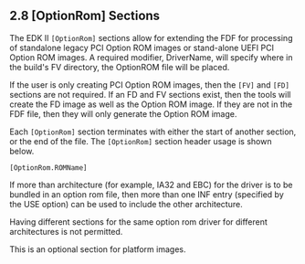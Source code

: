 <!--- @file
  2.9 [OptionRom] Sections

  Copyright (c) 2006-2019, Intel Corporation. All rights reserved.<BR>

  Redistribution and use in source (original document form) and 'compiled'
  forms (converted to PDF, epub, HTML and other formats) with or without
  modification, are permitted provided that the following conditions are met:

  1) Redistributions of source code (original document form) must retain the
     above copyright notice, this list of conditions and the following
     disclaimer as the first lines of this file unmodified.

  2) Redistributions in compiled form (transformed to other DTDs, converted to
     PDF, epub, HTML and other formats) must reproduce the above copyright
     notice, this list of conditions and the following disclaimer in the
     documentation and/or other materials provided with the distribution.

  THIS DOCUMENTATION IS PROVIDED BY TIANOCORE PROJECT "AS IS" AND ANY EXPRESS OR
  IMPLIED WARRANTIES, INCLUDING, BUT NOT LIMITED TO, THE IMPLIED WARRANTIES OF
  MERCHANTABILITY AND FITNESS FOR A PARTICULAR PURPOSE ARE DISCLAIMED. IN NO
  EVENT SHALL TIANOCORE PROJECT  BE LIABLE FOR ANY DIRECT, INDIRECT, INCIDENTAL,
  SPECIAL, EXEMPLARY, OR CONSEQUENTIAL DAMAGES (INCLUDING, BUT NOT LIMITED TO,
  PROCUREMENT OF SUBSTITUTE GOODS OR SERVICES; LOSS OF USE, DATA, OR PROFITS;
  OR BUSINESS INTERRUPTION) HOWEVER CAUSED AND ON ANY THEORY OF LIABILITY,
  WHETHER IN CONTRACT, STRICT LIABILITY, OR TORT (INCLUDING NEGLIGENCE OR
  OTHERWISE) ARISING IN ANY WAY OUT OF THE USE OF THIS DOCUMENTATION, EVEN IF
  ADVISED OF THE POSSIBILITY OF SUCH DAMAGE.

-->

## 2.8 [OptionRom] Sections

The EDK II `[OptionRom]` sections allow for extending the FDF for processing of
standalone legacy PCI Option ROM images or stand-alone UEFI PCI Option ROM
images. A required modifier, DriverName, will specify where in the build's FV
directory, the OptionROM file will be placed.

If the user is only creating PCI Option ROM images, then the `[FV]` and `[FD]`
sections are not required. If an FD and FV sections exist, then the tools will
create the FD image as well as the Option ROM image. If they are not in the FDF
file, then they will only generate the Option ROM image.

Each `[OptionRom]` section terminates with either the start of another section,
or the end of the file. The `[OptionRom]` section header usage is shown below.

`[OptionRom.ROMName]`

If more than architecture (for example, IA32 and EBC) for the driver is to be
bundled in an option rom file, then more than one INF entry (specified by the
USE option) can be used to include the other architecture.

Having different sections for the same option rom driver for different
architectures is not permitted.

This is an optional section for platform images.
